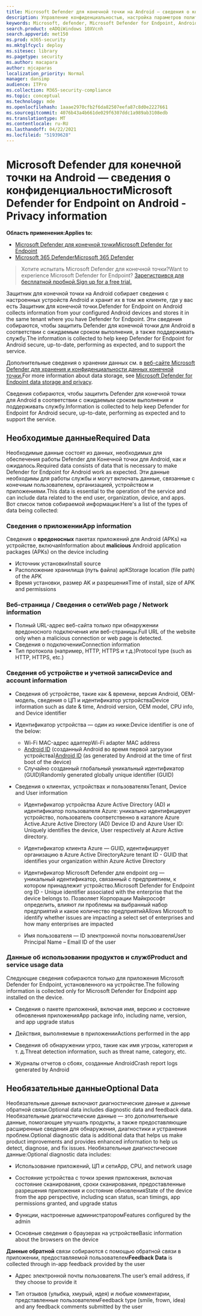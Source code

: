 ```yaml
---
title: Microsoft Defender для конечной точки на Android — сведения о конфиденциальности
description: Управление конфиденциальностью, настройка параметров политики, которые влияют на конфиденциальность и сведения о диагностических данных, собранных в Microsoft Defender для конечной точки на Android.
keywords: Microsoft, defender, Microsoft Defender for Endpoint, Android, privacy, diagnostic
search.product: eADQiWindows 10XVcnh
search.appverid: met150
ms.prod: m365-security
ms.mktglfcycl: deploy
ms.sitesec: library
ms.pagetype: security
ms.author: macapara
author: mjcaparas
localization_priority: Normal
manager: dansimp
audience: ITPro
ms.collection: M365-security-compliance
ms.topic: conceptual
ms.technology: mde
ms.openlocfilehash: 1aaae2970cfb2f6da82507eefa87c8d0e2227661
ms.sourcegitcommit: 4076b43a4b661de029f6307ddc1a989ab3108edb
ms.translationtype: MT
ms.contentlocale: ru-RU
ms.lasthandoff: 04/22/2021
ms.locfileid: "51939628"
---
```

#  <a name="microsoft-defender-for-endpoint-on-android---privacy-information"></a><span data-ttu-id="b0e78-104">Microsoft Defender для конечной точки на Android — сведения о конфиденциальности</span><span class="sxs-lookup"><span data-stu-id="b0e78-104">Microsoft Defender for Endpoint on Android - Privacy information</span></span>

<span data-ttu-id="b0e78-105">**Область применения:**</span><span class="sxs-lookup"><span data-stu-id="b0e78-105">**Applies to:**</span></span>
- [<span data-ttu-id="b0e78-106">Microsoft Defender для конечной точки</span><span class="sxs-lookup"><span data-stu-id="b0e78-106">Microsoft Defender for Endpoint</span></span>](https://go.microsoft.com/fwlink/p/?linkid=2154037)
- [<span data-ttu-id="b0e78-107">Microsoft 365 Defender</span><span class="sxs-lookup"><span data-stu-id="b0e78-107">Microsoft 365 Defender</span></span>](https://go.microsoft.com/fwlink/?linkid=2118804)

> <span data-ttu-id="b0e78-108">Хотите испытать Microsoft Defender для конечной точки?</span><span class="sxs-lookup"><span data-stu-id="b0e78-108">Want to experience Microsoft Defender for Endpoint?</span></span> [<span data-ttu-id="b0e78-109">Зарегистрився для бесплатной пробной.</span><span class="sxs-lookup"><span data-stu-id="b0e78-109">Sign up for a free trial.</span></span>](https://www.microsoft.com/microsoft-365/windows/microsoft-defender-atp?ocid=docs-wdatp-exposedapis-abovefoldlink) 


<span data-ttu-id="b0e78-110">Защитник для конечной точки на Android собирает сведения с настроенных устройств Android и хранит их в том же клиенте, где у вас есть Защитник для конечной точки.</span><span class="sxs-lookup"><span data-stu-id="b0e78-110">Defender for Endpoint on Android collects information from your configured Android devices and stores it in the same tenant where you have Defender for Endpoint.</span></span> <span data-ttu-id="b0e78-111">Эти сведения собираются, чтобы защитить Defender для конечной точки для Android в соответствии с ожидаемым сроком выполнения, а также поддерживать службу.</span><span class="sxs-lookup"><span data-stu-id="b0e78-111">The information is collected to help keep Defender for Endpoint for Android secure, up-to-date, performing as expected, and to support the service.</span></span>

<span data-ttu-id="b0e78-112">Дополнительные сведения о хранении данных см. в [веб-сайте Microsoft Defender для хранения и конфиденциальности данных конечной точки.](data-storage-privacy.md)</span><span class="sxs-lookup"><span data-stu-id="b0e78-112">For more information about data storage, see [Microsoft Defender for Endpoint data storage and privacy](data-storage-privacy.md).</span></span>

<span data-ttu-id="b0e78-113">Сведения собираются, чтобы защитить Defender для конечной точки для Android в соответствии с ожидаемым сроком выполнения и поддерживать службу.</span><span class="sxs-lookup"><span data-stu-id="b0e78-113">Information is collected to help keep Defender for Endpoint for Android secure, up-to-date, performing as expected and to support the service.</span></span>

## <a name="required-data"></a><span data-ttu-id="b0e78-114">Необходимые данные</span><span class="sxs-lookup"><span data-stu-id="b0e78-114">Required Data</span></span> 

<span data-ttu-id="b0e78-115">Необходимые данные состоят из данных, необходимых для обеспечения работы Defender для Конечной точки для Android, как и ожидалось.</span><span class="sxs-lookup"><span data-stu-id="b0e78-115">Required data consists of data that is necessary to make Defender for Endpoint for Android work as expected.</span></span> <span data-ttu-id="b0e78-116">Эти данные необходимы для работы службы и могут включать данные, связанные с конечным пользователем, организацией, устройством и приложениями.</span><span class="sxs-lookup"><span data-stu-id="b0e78-116">This data is essential to the operation of the service and can include data related to the end user, organization, device, and apps.</span></span> <span data-ttu-id="b0e78-117">Вот список типов собираемой информации:</span><span class="sxs-lookup"><span data-stu-id="b0e78-117">Here's a list of the types of data being collected:</span></span>

### <a name="app-information"></a><span data-ttu-id="b0e78-118">Сведения о приложении</span><span class="sxs-lookup"><span data-stu-id="b0e78-118">App information</span></span>

<span data-ttu-id="b0e78-119">Сведения о **вредоносных** пакетах приложений для Android (APKs) на устройстве, включая</span><span class="sxs-lookup"><span data-stu-id="b0e78-119">Information about **malicious** Android application packages (APKs) on the device including</span></span>

-  <span data-ttu-id="b0e78-120">Источник установки</span><span class="sxs-lookup"><span data-stu-id="b0e78-120">Install source</span></span>
-  <span data-ttu-id="b0e78-121">Расположение хранилища (путь файла) apK</span><span class="sxs-lookup"><span data-stu-id="b0e78-121">Storage location (file path) of the APK</span></span>
-  <span data-ttu-id="b0e78-122">Время установки, размер AK и разрешения</span><span class="sxs-lookup"><span data-stu-id="b0e78-122">Time of install, size of APK and permissions</span></span>

### <a name="web-page--network-information"></a><span data-ttu-id="b0e78-123">Веб-страница / Сведения о сети</span><span class="sxs-lookup"><span data-stu-id="b0e78-123">Web page / Network information</span></span>

- <span data-ttu-id="b0e78-124">Полный URL-адрес веб-сайта только при обнаружении вредоносного подключения или веб-страницы.</span><span class="sxs-lookup"><span data-stu-id="b0e78-124">Full URL of the website only when a malicious connection or web page is detected.</span></span>
- <span data-ttu-id="b0e78-125">Сведения о подключении</span><span class="sxs-lookup"><span data-stu-id="b0e78-125">Connection information</span></span>
- <span data-ttu-id="b0e78-126">Тип протокола (например, HTTP, HTTPS и т.д.)</span><span class="sxs-lookup"><span data-stu-id="b0e78-126">Protocol type (such as HTTP, HTTPS, etc.)</span></span>


### <a name="device-and-account-information"></a><span data-ttu-id="b0e78-127">Сведения об устройстве и учетной записи</span><span class="sxs-lookup"><span data-stu-id="b0e78-127">Device and account information</span></span>

- <span data-ttu-id="b0e78-128">Сведения об устройстве, такие как & времени, версия Android, OEM-модель, сведения о ЦП и идентификатор устройства</span><span class="sxs-lookup"><span data-stu-id="b0e78-128">Device information such as date & time, Android version, OEM model, CPU       info, and Device identifier</span></span>
- <span data-ttu-id="b0e78-129">Идентификатор устройства — один из ниже:</span><span class="sxs-lookup"><span data-stu-id="b0e78-129">Device identifier is one of the below:</span></span>
    - <span data-ttu-id="b0e78-130">Wi-Fi MAC-адрес адаптер</span><span class="sxs-lookup"><span data-stu-id="b0e78-130">Wi-Fi adapter MAC address</span></span>
    - <span data-ttu-id="b0e78-131">[Android ID](https://developer.android.com/reference/android/provider/Settings.Secure#ANDROID_ID) (созданный Android во время первой загрузки устройства)</span><span class="sxs-lookup"><span data-stu-id="b0e78-131">[Android       ID](https://developer.android.com/reference/android/provider/Settings.Secure#ANDROID_ID) (as generated by Android at the time of first boot of the device)</span></span>
    - <span data-ttu-id="b0e78-132">Случайно созданный глобальный уникальный идентификатор (GUID)</span><span class="sxs-lookup"><span data-stu-id="b0e78-132">Randomly generated globally unique identifier (GUID)</span></span>

- <span data-ttu-id="b0e78-133">Сведения о клиентах, устройствах и пользователях</span><span class="sxs-lookup"><span data-stu-id="b0e78-133">Tenant, Device and User information</span></span>
    -   <span data-ttu-id="b0e78-134">Идентификатор устройства Azure Active Directory (AD) и идентификатор пользователя Azure: уникально идентифицирует устройство, пользователь соответственно в каталоге Azure Active.</span><span class="sxs-lookup"><span data-stu-id="b0e78-134">Azure Active Directory (AD) Device ID and Azure User ID: Uniquely     identifies the device, User respectively at Azure Active directory.</span></span>

    -   <span data-ttu-id="b0e78-135">Идентификатор клиента Azure — GUID, идентифицирует организацию в Azure Active Directory</span><span class="sxs-lookup"><span data-stu-id="b0e78-135">Azure tenant ID - GUID that identifies your organization within     Azure Active Directory</span></span>

    -   <span data-ttu-id="b0e78-136">Идентификатор Microsoft Defender для endpoint org — уникальный идентификатор, связанный с предприятием, к котором принадлежит устройство.</span><span class="sxs-lookup"><span data-stu-id="b0e78-136">Microsoft Defender for Endpoint org ID - Unique identifier associated with the enterprise that the device belongs to.</span></span> <span data-ttu-id="b0e78-137">Позволяет Корпорации Майкрософт определить, влияют ли проблемы на выбранный набор предприятий и какое количество предприятий</span><span class="sxs-lookup"><span data-stu-id="b0e78-137">Allows Microsoft to identify whether issues are impacting a select set of enterprises and how many enterprises are impacted</span></span> 

    -   <span data-ttu-id="b0e78-138">Имя пользователя — ID электронной почты пользователя</span><span class="sxs-lookup"><span data-stu-id="b0e78-138">User Principal Name – Email ID of the user</span></span>

### <a name="product-and-service-usage-data"></a><span data-ttu-id="b0e78-139">Данные об использовании продуктов и служб</span><span class="sxs-lookup"><span data-stu-id="b0e78-139">Product and service usage data</span></span>

<span data-ttu-id="b0e78-140">Следующие сведения собираются только для приложения Microsoft Defender for Endpoint, установленного на устройстве.</span><span class="sxs-lookup"><span data-stu-id="b0e78-140">The following information is collected only for Microsoft Defender for Endpoint app installed on the device.</span></span> 

-   <span data-ttu-id="b0e78-141">Сведения о пакете приложений, включая имя, версию и состояние обновления приложения</span><span class="sxs-lookup"><span data-stu-id="b0e78-141">App package info, including name, version, and app upgrade status</span></span>

-   <span data-ttu-id="b0e78-142">Действия, выполняемые в приложении</span><span class="sxs-lookup"><span data-stu-id="b0e78-142">Actions performed in the app</span></span>

-   <span data-ttu-id="b0e78-143">Сведения об обнаружении угроз, такие как имя угрозы, категория и т. д.</span><span class="sxs-lookup"><span data-stu-id="b0e78-143">Threat detection information, such as threat name, category, etc.</span></span>

-   <span data-ttu-id="b0e78-144">Журналы отчетов о сбоях, созданные Android</span><span class="sxs-lookup"><span data-stu-id="b0e78-144">Crash report logs generated by Android</span></span>

## <a name="optional-data"></a><span data-ttu-id="b0e78-145">Необязательные данные</span><span class="sxs-lookup"><span data-stu-id="b0e78-145">Optional Data</span></span>

<span data-ttu-id="b0e78-146">Необязательные данные включают диагностические данные и данные обратной связи.</span><span class="sxs-lookup"><span data-stu-id="b0e78-146">Optional data includes diagnostic data and feedback data.</span></span> <span data-ttu-id="b0e78-147">Необязательные диагностические данные — это дополнительные данные, помогающие улучшать продукты, а также предоставляющие расширенные сведения для обнаружения, диагностики и устранения проблем.</span><span class="sxs-lookup"><span data-stu-id="b0e78-147">Optional diagnostic data is additional data that helps us make product improvements and provides enhanced information to help us detect, diagnose, and fix issues.</span></span> <span data-ttu-id="b0e78-148">Необязательные диагностические данные:</span><span class="sxs-lookup"><span data-stu-id="b0e78-148">Optional diagnostic data includes:</span></span>

-   <span data-ttu-id="b0e78-149">Использование приложений, ЦП и сети</span><span class="sxs-lookup"><span data-stu-id="b0e78-149">App, CPU, and network usage</span></span>

-   <span data-ttu-id="b0e78-150">Состояние устройства с точки зрения приложения, включая состояние сканирования, сроки сканирования, предоставленные разрешения приложения и состояние обновления</span><span class="sxs-lookup"><span data-stu-id="b0e78-150">State of the device from the app perspective, including scan status, scan timings, app permissions granted, and upgrade status</span></span>

-   <span data-ttu-id="b0e78-151">Функции, настроенные администратором</span><span class="sxs-lookup"><span data-stu-id="b0e78-151">Features configured by the admin</span></span>

-   <span data-ttu-id="b0e78-152">Основные сведения о браузерах на устройстве</span><span class="sxs-lookup"><span data-stu-id="b0e78-152">Basic information about the browsers on the device</span></span>

<span data-ttu-id="b0e78-153">**Данные обратной** связи собираются с помощью обратной связи в приложении, предоставляемой пользователем</span><span class="sxs-lookup"><span data-stu-id="b0e78-153">**Feedback Data** is collected through in-app feedback provided by the user</span></span>

-   <span data-ttu-id="b0e78-154">Адрес электронной почты пользователя.</span><span class="sxs-lookup"><span data-stu-id="b0e78-154">The user’s email address, if they choose to provide it</span></span>

-   <span data-ttu-id="b0e78-155">Тип отзывов (улыбка, хмурый, идея) и любые комментарии, представленные пользователем</span><span class="sxs-lookup"><span data-stu-id="b0e78-155">Feedback type (smile, frown, idea) and any feedback comments submitted by the user</span></span>
